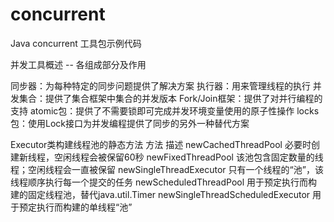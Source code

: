 # concurrent
Java  concurrent 工具包示例代码

并发工具概述 -- 各组成部分及作用

同步器：为每种特定的同步问题提供了解决方案
执行器：用来管理线程的执行
并发集合：提供了集合框架中集合的并发版本
Fork/Join框架：提供了对并行编程的支持
atomic包：提供了不需要锁即可完成并发环境变量使用的原子性操作
locks包：使用Lock接口为并发编程提供了同步的另外一种替代方案


Executor类构建线程池的静态方法
     方法	                                   描述
newCachedThreadPool	                必要时创建新线程，空闲线程会被保留60秒
newFixedThreadPool	                该池包含固定数量的线程；空闲线程会一直被保留
newSingleThreadExecutor	            只有一个线程的“池”，该线程顺序执行每一个提交的任务
newScheduledThreadPool	            用于预定执行而构建的固定线程池，替代java.util.Timer
newSingleThreadScheduledExecutor	用于预定执行而构建的单线程“池”
